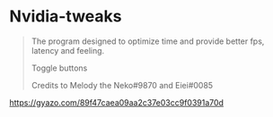 # Nvidia-tweaks
> The program designed to optimize time and provide better fps, latency and feeling.
> 
> Toggle buttons
> 
> Credits to Melody the Neko#9870 and Eiei#0085
>
 https://gyazo.com/89f47caea09aa2c37e03cc9f0391a70d
